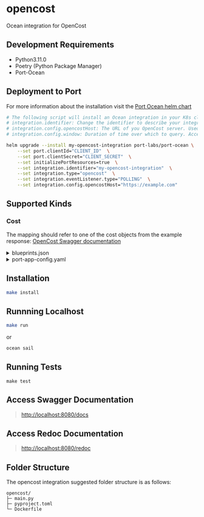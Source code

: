 # opencost

Ocean integration for OpenCost

## Development Requirements

- Python3.11.0
- Poetry (Python Package Manager)
- Port-Ocean

## Deployment to Port

For more information about the installation visit the [Port Ocean helm chart](https://github.com/port-labs/helm-charts/tree/main/charts/port-ocean)

```bash
# The following script will install an Ocean integration in your K8s cluster using helm
# integration.identifier: Change the identifier to describe your integration
# integration.config.opencostHost: The URL of you OpenCost server. Used to make API calls
# integration.config.window: Duration of time over which to query. Accepts: words like today, week, month, yesterday, lastweek, lastmonth. Durations like 30m, 12h, 7d are also accepted by the API. If none is provided, it defaults to today

helm upgrade --install my-opencost-integration port-labs/port-ocean \
	--set port.clientId="CLIENT_ID"  \
	--set port.clientSecret="CLIENT_SECRET"  \
	--set initializePortResources=true  \
	--set integration.identifier="my-opencost-integration"  \
	--set integration.type="opencost"  \
	--set integration.eventListener.type="POLLING"  \
	--set integration.config.opencostHost="https://example.com"
```
## Supported Kinds

### Cost

The mapping should refer to one of the cost objects from the example response: [OpenCost Swagger documentation](https://github.com/opencost/opencost/blob/develop/docs/swagger.json)

<details>
<summary>blueprints.json</summary>

```json
{
    "identifier": "openCostResourceAllocation",
    "description": "This blueprint represents an OpenCost resource allocation in our software catalog",
    "title": "OpenCost Resource Allocation",
    "icon": "OpenCost",
    "schema": {
        "properties": {
        "cluster": {
            "type": "string",
            "title": "Cluster"
        },
        "namespace": {
            "type": "string",
            "title": "Namespace"
        },
        "startDate": {
            "title": "Start Date",
            "type": "string",
            "format": "date-time"
        },
        "endDate": {
            "title": "End Date",
            "type": "string",
            "format": "date-time"
        },
        "cpuCoreHours": {
            "title": "CPU Core Hours",
            "type": "number"
        },
        "cpuCost": {
            "title": "CPU Cost",
            "type": "number"
        },
        "cpuEfficiency": {
            "title": "CPU Efficiency",
            "type": "number"
        },
        "gpuHours": {
            "title": "GPU Hours",
            "type": "number"
        },
        "gpuCost": {
            "title": "GPU Cost",
            "type": "number"
        },
        "networkCost": {
            "title": "Network Cost",
            "type": "number"
        },
        "loadBalancerCost": {
            "title": "Load Balancer Cost",
            "type": "number"
        },
        "pvCost": {
            "title": "PV Cost",
            "type": "number"
        },
        "ramBytes": {
            "title": "RAM Bytes",
            "type": "number"
        },
        "ramCost": {
            "title": "RAM Cost",
            "type": "number"
        },
        "ramEfficiency": {
            "title": "RAM Efficiency",
            "type": "number"
        },
        "sharedCost": {
            "title": "Shared Cost",
            "type": "number"
        },
        "externalCost": {
            "title": "External Cost",
            "type": "number"
        },
        "totalCost": {
            "title": "Total Cost",
            "type": "number"
        },
        "totalEfficiency": {
            "title": "Total Efficiency",
            "type": "number"
        }
        },
        "required": []
    },
    "mirrorProperties": {},
    "calculationProperties": {},
    "relations": {}
}
```
</details>

<details>
  <summary>port-app-config.yaml</summary>

```yaml
createMissingRelatedEntities: true
deleteDependentEntities: true
resources:
  - kind: cost
    selector:
      query: 'true'
    port:
      entity:
        mappings:
          blueprint: '"openCostResourceAllocation"'
          identifier: .name
          title: .name
          properties:
              cluster: .properties.cluster
              namespace: .properties.namespace
              startDate: .start
              endDate: .end
              cpuCoreHours: .cpuCoreHours
              cpuCost: .cpuCost
              cpuEfficiency: .cpuEfficiency
              gpuHours: .gpuHours
              gpuCost: .gpuCost
              networkCost: .networkCost
              loadBalancerCost: .loadBalancerCost
              pvCost: .pvCost
              ramBytes: .ramBytes
              ramCost: .ramCost
              ramEfficiency: .ramEfficiency
              sharedCost: .sharedCost
              externalCost: .externalCost
              totalCost: .totalCost
              totalEfficiency: .totalEfficiency
```

</details>

## Installation

```sh
make install
```

## Runnning Localhost
```sh
make run
```
or
```sh
ocean sail
```

## Running Tests

`make test`

## Access Swagger Documentation

> <http://localhost:8080/docs>

## Access Redoc Documentation

> <http://localhost:8080/redoc>


## Folder Structure
The opencost integration suggested folder structure is as follows:

```
opencost/
├─ main.py
├─ pyproject.toml
└─ Dockerfile
```